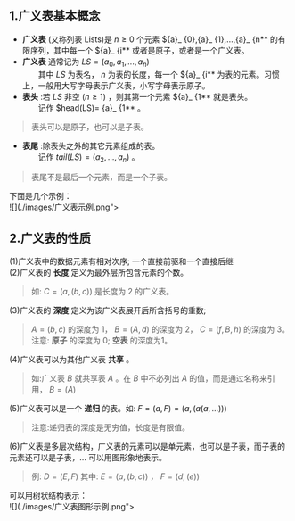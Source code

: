 ## 1.广义表基本概念
- **广义表** (又称列表 Lists)是 $n≥0$ 个元素 ${a}_ {0},{a}_ {1},...,{a}_ {n** 的有限序列，其中每一个 ${a}_ {i** 或者是原子，或者是一个广义表。  
- **广义表** 通常记为  $LS = ({a}_ {0},{a}_ {1},...,{a}_ {n})$  
　　其中 $LS$ 为表名， $n$ 为表的长度，每一个 ${a}_ {i** 为表的元素。习惯上，一般用大写字母表示广义表，小写字母表示原子。
- **表头** :若 $LS$ 非空 $(n≥1)$ ，则其第一个元素 ${a}_ {1** 就是表头。  
　　记作 $head(LS)= {a}_ {1** 。
>表头可以是原子，也可以是子表。

- **表尾** :除表头之外的其它元素组成的表。  
　　记作 $tail(LS)= ({a}_ {2},...,{a}_ {n})$ 。  
>表尾不是最后一个元素，而是一个子表。

下面是几个示例：  
![](./images/广义表示例.png"></div>  

## 2.广义表的性质
(1)广义表中的数据元素有相对次序; 一个直接前驱和一个直接后继  
(2)广义表的 **长度** 定义为最外层所包含元素的个数。  
>如: $C=(a,(b,c))$ 是长度为 2 的广义表。

(3)广义表的 **深度** 定义为该广义表展开后所含括号的重数;  
> $A=(b, c)$ 的深度为 1， $B=(A, d)$ 的深度为 2， $C=(f, B, h)$ 的深度为 3。  
>注意: **原子** 的深度为 0; **空表** 的深度为1。  

(4)广义表可以为其他广义表 **共享** 。  
>如:广义表 $B$ 就共享表 $A$ 。在 $B$ 中不必列出 $A$ 的值，而是通过名称来引用， $B=(A)$

(5)广义表可以是一个 **递归** 的表。如: $F=(a, F)=(a,(a(a, ...)))$   
>注意:递归表的深度是无穷值，长度是有限值。

(6)广义表是多层次结构，广义表的元素可以是单元素，也可以是子表，而子表的元素还可以是子表，…  可以用图形象地表示。  
>例: $D=(E, F)$ 其中: $E=(a,(b,c))$ ， $F=(d,(e))$

可以用树状结构表示：  
![](./images/广义表图形示例.png"></div>  
